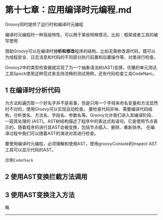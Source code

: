 # 第十七章：应用编译时元编程.md


Groovy同时提供了运行时和编译时元编程

编译时元编程时一种高级特性，可以用于某些特殊情况，比如：框架或者工具的编写使用

借助Groovy可以在编译时**分析和修改**程序的结构，比如无需修改源代码，既可以为线程安全、日志消息和代码的不同部分执行前置和后置操作等、对类进行检查。


Groovy2中的类型检查器就实现了为一个抽象语法树(AST)变换，优雅的单元测试工具Spock使用这种范式来支持流畅的测试用例，还有代码检查工具CodeNarc。


## 1 在编译时分析代码

为方法和遍历取一个好名字并不是易事，但是只用一个字母来命名变量和方法显然时不对的，使用Groovy可以实现自动检查。
要检查代码异味、需要编译代码结构，分析类名、方法名、字段名、参数名等。Groovy允许我们进入其编译阶段、一窥其处理的
(AST)。AST树结构描述了程序中的表达式和语句，它是使用节点表示的，随着程序的进行其AST会被变换，包括节点插入、删除、重新排序。
在编译过程中我们可以随着AST的演进对其进行检查。

要使用编译时元编程，必须理解和使用AST，使用groovyConsole的inspect AST工具可以显示代码的AST。

示例`CodeCheck`


## 2 使用AST变换拦截方法调用
## 3 使用AST变换注入方法

略





<hr/>






